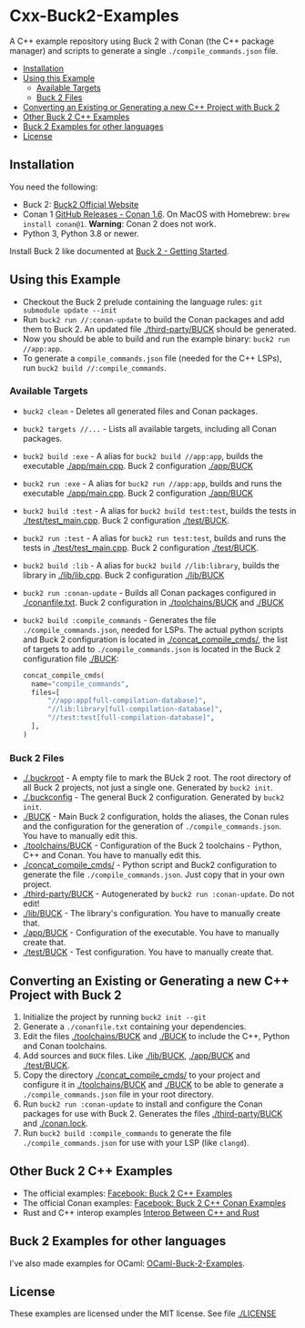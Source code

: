 # Cxx-Buck2-Examples

A C++ example repository using Buck 2 with Conan (the C++ package manager) and scripts to generate a single `./compile_commands.json` file.

- [Installation](#installation)
- [Using this Example](#using-this-example)
  - [Available Targets](#available-targets)
  - [Buck 2 Files](#buck-2-files)
- [Converting an Existing or Generating a new C++ Project with Buck 2](#converting-an-existing-or-generating-a-new-c-project-with-buck-2)
- [Other Buck 2 C++ Examples](#other-buck-2-c-examples)
- [Buck 2 Examples for other languages](#buck-2-examples-for-other-languages)
- [License](#license)

## Installation

You need the following:

- Buck 2: [Buck2 Official Website](https://buck2.build/)
- Conan 1 [GitHub Releases - Conan 1.6](https://github.com/conan-io/conan/releases/tag/1.61.0). On MacOS with Homebrew: `brew install conan@1`. **Warning**: Conan 2 does not work.
- Python 3, Python 3.8 or newer.

Install Buck 2 like documented at [Buck 2 - Getting Started](https://buck2.build/docs/getting_started/).

## Using this Example

- Checkout the Buck 2 prelude containing the language rules: `git submodule update --init`
- Run `buck2 run //:conan-update` to build the Conan packages and add them to Buck 2. An updated file [./third-party/BUCK](./third-party/BUCK) should be generated.
- Now you should be able to build and run the example binary: `buck2 run //app:app`.
- To generate a `compile_commands.json` file (needed for the C++ LSPs), run `buck2 build //:compile_commands`.

### Available Targets

- `buck2 clean` - Deletes all generated files and Conan packages.
- `buck2 targets //...` - Lists all available targets, including all Conan packages.
- `buck2 build :exe` - A alias for `buck2 build //app:app`, builds the executable [./app/main.cpp](./app/main.cpp). Buck 2 configuration [./app/BUCK](./app/BUCK)
- `buck2 run :exe` - A alias for `buck2 run //app:app`, builds and runs the executable [./app/main.cpp](./app/main.cpp). Buck 2 configuration [./app/BUCK](./app/BUCK)
- `buck2 build :test` - A alias for `buck2 build test:test`, builds the tests in [./test/test_main.cpp](./test/test_main.cpp). Buck 2 configuration [./test/BUCK](./test/BUCK).
- `buck2 run :test` - A alias for `buck2 run test:test`, builds and runs the tests in [./test/test_main.cpp](./test/test_main.cpp). Buck 2 configuration [./test/BUCK](./test/BUCK).
- `buck2 build :lib` - A alias for `buck2 build //lib:library`, builds the library in [./lib/lib.cpp](./lib/lib.cpp). Buck 2 configuration [./lib/BUCK](./lib/BUCK)
- `buck2 run :conan-update` - Builds all Conan packages configured in [./conanfile.txt](./conanfile.txt). Buck 2 configuration in [./toolchains/BUCK](./toolchains/BUCK) and [./BUCK](./BUCK)
- `buck2 build :compile_commands` - Generates the file `./compile_commands.json`, needed for LSPs. The actual python scripts and Buck 2 configuration is located in [./concat_compile_cmds/](./concat_compile_cmds/), the list of targets to add to `./compile_commands.json` is located in the Buck 2 configuration file [./BUCK](./BUCK):

  ```python
  concat_compile_cmds(
    name="compile_commands",
    files=[
        "//app:app[full-compilation-database]",
        "//lib:library[full-compilation-database]",
        "//test:test[full-compilation-database]",
    ],
  )
  ```

### Buck 2 Files

- [./.buckroot](./.buckroot) - A empty file to mark the BUck 2 root. The root directory of all Buck 2 projects, not just a single one. Generated by `buck2 init`.
- [./.buckconfig](./.buckconfig) - The general Buck 2 configuration. Generated by `buck2 init`.
- [./BUCK](./BUCK) - Main Buck 2 configuration, holds the aliases, the Conan rules and the configuration for the generation of `./compile_commands.json`. You have to manually edit this.
- [./toolchains/BUCK](./toolchains/BUCK) - Configuration of the Buck 2 toolchains - Python, C++ and Conan. You have to manually edit this.
- [./concat_compile_cmds/](./concat_compile_cmds/) - Python script and Buck2 configuration to generate the file `./compile_commands.json`. Just copy that in your own project.
- [./third-party/BUCK](./third-party/BUCK) - Autogenerated by `buck2 run :conan-update`. Do not edit!
- [./lib/BUCK](./lib/BUCK) - The library's configuration. You have to manually create that.
- [./app/BUCK](./app/BUCK) - Configuration of the executable. You have to manually create that.
- [./test/BUCK](./test/BUCK) - Test configuration. You have to manually create that.

## Converting an Existing or Generating a new C++ Project with Buck 2

1. Initialize the project by running `buck2 init --git`
2. Generate a `./conanfile.txt` containing your dependencies.
3. Edit the files [./toolchains/BUCK](./toolchains/BUCK) and [./BUCK](./BUCK) to include the C++, Python and Conan toolchains.
4. Add sources and `BUCK` files. Like [./lib/BUCK](./lib/BUCK), [./app/BUCK](./app/BUCK) and [./test/BUCK](./test/BUCK).
5. Copy the directory [./concat_compile_cmds/](./concat_compile_cmds/) to your project and configure it in [./toolchains/BUCK](./toolchains/BUCK) and [./BUCK](./BUCK) to be able to generate a `./compile_commands.json` file in your root directory.
6. Run `buck2 run :conan-update` to install and configure the Conan packages for use with Buck 2. Generates the files [./third-party/BUCK](./third-party/BUCK) and [./conan.lock](./conan.lock).
7. Run `buck2 build :compile_commands` to generate the file `./compile_commands.json` for use with your LSP (like `clangd`).

## Other Buck 2 C++ Examples

- The official examples: [Facebook: Buck 2 C++ Examples](https://github.com/facebook/buck2/tree/main/examples/with_prelude/cpp)
- The official Conan examples: [Facebook: Buck 2 C++ Conan Examples](https://github.com/facebook/buck2/tree/main/examples/toolchains/conan_toolchain)
- Rust and C++ interop examples [Interop Between C++ and Rust](https://github.com/dtolnay/cxx)

## Buck 2 Examples for other languages

I've also made examples for OCaml: [OCaml-Buck-2-Examples](https://github.com/Release-Candidate/OCaml-Buck-2-Examples).

## License

These examples are licensed under the MIT license. See file [./LICENSE](./LICENSE)
